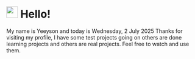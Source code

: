 <h1>
    <img src="https://emojis.slackmojis.com/emojis/images/1643510097/45343/hi.gif?1643510097" width="30"/> 
    Hello!
 </h1>
 <p>
    My name is Yeeyson and today is Wednesday, 2 July 2025
    Thanks for visiting my profile, I have some test projects going on others are done learning projects and others are real projects.
    Feel free to watch and use them.
 </p>